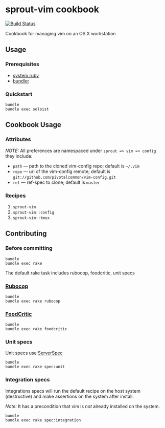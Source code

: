 # sprout-vim cookbook

[![Build Status](https://travis-ci.org/pivotal-sprout/sprout-vim.png?branch=master)](https://travis-ci.org/pivotal-sprout/sprout-vim)

Cookbook for managing vim on an OS X workstation

## Usage

### Prerequisites

- [system ruby](.ruby-version)
- [bundler](http://bundler.io/)

### Quickstart

```
bundle
bundle exec soloist
```

## Cookbook Usage

### Attributes

*NOTE:* All preferences are namespaced under `sprout => vim => config` they include:

* `path` &mdash; path to the cloned vim-config repo; default is `~/.vim`
* `repo` &mdash; url of the vim-config remote; default is `git://github.com/pivotalcommon/vim-config.git`
* `ref` &mdash; ref-spec to clone; default is `master`


### Recipes

1. `sprout-vim`
1. `sprout-vim::config`
1. `sprout-vim::tmux`

## Contributing

### Before committing

```
bundle
bundle exec rake
```

The default rake task includes rubocop, foodcritic, unit specs

### [Rubocop](https://github.com/bbatsov/rubocop)

```
bundle
bundle exec rake rubocop
```

### [FoodCritic](http://acrmp.github.io/foodcritic/)

```
bundle
bundle exec rake foodcritic
```

### Unit specs

Unit specs use [ServerSpec](http://serverspec.org/)

```
bundle
bundle exec rake spec:unit
```

### Integration specs

Integrations specs will run the default recipe on the host system (destructive) and make assertions on the system after
install.

*Note:* It has a precondition that vim is _not_ already installed on the system.

```
bundle
bundle exec rake spec:integration
```

